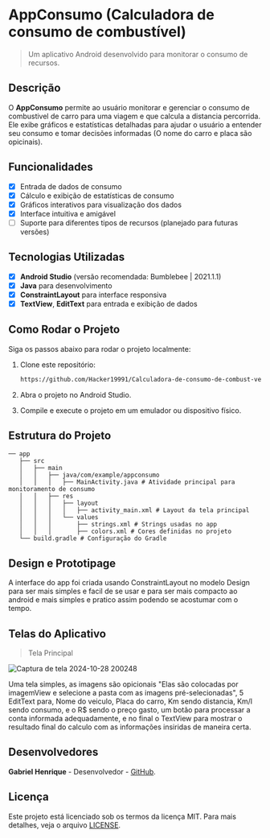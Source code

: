 # **AppConsumo (Calculadora de consumo de combustível)**

> Um aplicativo Android desenvolvido para monitorar o consumo de recursos.

## Descrição
O **AppConsumo** permite ao usuário monitorar e gerenciar o consumo de combustivel de carro para uma viagem e que calcula a distancia percorrida. Ele exibe gráficos e estatísticas detalhadas para ajudar o usuário a entender seu consumo e tomar decisões informadas (O nome do carro e placa são opicinais).

## Funcionalidades
- [x] Entrada de dados de consumo
- [x] Cálculo e exibição de estatísticas de consumo
- [x] Gráficos interativos para visualização dos dados
- [x] Interface intuitiva e amigável
- [ ] Suporte para diferentes tipos de recursos (planejado para futuras versões)

## Tecnologias Utilizadas
- [x] **Android Studio** (versão recomendada: Bumblebee | 2021.1.1)
- [x] **Java** para desenvolvimento
- [x] **ConstraintLayout** para interface responsiva
- [x] **TextView**, **EditText** para entrada e exibição de dados

## Como Rodar o Projeto
Siga os passos abaixo para rodar o projeto localmente:

1. Clone este repositório:
   ```bash
   https://github.com/Hacker19991/Calculadora-de-consumo-de-combust-vel-Android-Studio
   
2. Abra o projeto no Android Studio.
   
3. Compile e execute o projeto em um emulador ou dispositivo físico.

## Estrutura do Projeto

```
── app
   ├── src
   │   ├── main
   │   │   ├── java/com/example/appconsumo
   │   │   │   ├── MainActivity.java # Atividade principal para monitoramento de consumo
   │   │   ├── res
   │   │   │   ├── layout
   │   │   │   │   ├── activity_main.xml # Layout da tela principal
   │   │   │   └── values
   │   │   │       ├── strings.xml # Strings usadas no app
   │   │   │       ├── colors.xml # Cores definidas no projeto
   └── build.gradle # Configuração do Gradle
```

## Design e Prototipage
A interface do app foi criada usando ConstraintLayout no modelo Design para ser mais simples e facil de se usar e para ser mais compacto ao android e mais simples e pratico assim podendo se acostumar com o tempo.

## Telas do Aplicativo 

> Tela Principal

![Captura de tela 2024-10-28 200248](https://github.com/user-attachments/assets/9cefc399-5375-405e-9df3-720695de1e3f)

Uma tela simples, as imagens são opicionais "Elas são colocadas por imagemView e selecione a pasta com as imagens pré-selecionadas", 5 EditText para, Nome do veiculo, Placa do carro, Km sendo distancia, Km/l sendo consumo, e o R$ sendo o preço gasto, um botão para processar a conta informada adequadamente, e no final o TextView para mostrar o resultado final do calculo com as informações insiridas de maneira certa.

## Desenvolvedores
**Gabriel Henrique** - Desenvolvedor - [GitHub](https://github.com/Hacker19991).

## Licença
Este projeto está licenciado sob os termos da licença MIT. Para mais detalhes, veja o arquivo
[LICENSE](LICENSE).
